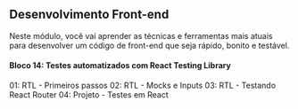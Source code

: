 ## Desenvolvimento Front-end

Neste módulo, você vai aprender as técnicas e ferramentas mais atuais para desenvolver um código de front-end que seja rápido, bonito e testável.

 #### Bloco 14: Testes automatizados com React Testing Library
 
01: RTL - Primeiros passos
02: RTL - Mocks e Inputs
03: RTL - Testando React Router
04: Projeto - Testes em React
